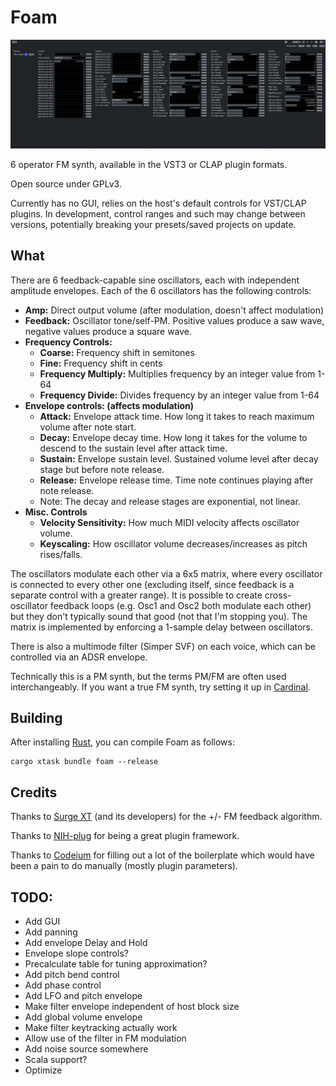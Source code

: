 # Foam
![Screenshot of UI](nogui.png)

6 operator FM synth, available in the VST3 or CLAP plugin formats.

Open source under GPLv3.

Currently has no GUI, relies on the host's default controls for VST/CLAP plugins. In development, control ranges and such may change between versions, potentially breaking your presets/saved projects on update.

## What

There are 6 feedback-capable sine oscillators, each with independent amplitude envelopes. Each of the 6 oscillators has the following controls:
* **Amp:** Direct output volume (after modulation, doesn't affect modulation)
* **Feedback:** Oscillator tone/self-PM. Positive values produce a saw wave, negative values produce a square wave.
* **Frequency Controls:**
    * **Coarse:** Frequency shift in semitones
    * **Fine:** Frequency shift in cents
    * **Frequency Multiply:** Multiplies frequency by an integer value from 1-64
    * **Frequency Divide:** Divides frequency by an integer value from 1-64
* **Envelope controls: (affects modulation)**
    * **Attack:** Envelope attack time. How long it takes to reach maximum volume after note start.
    * **Decay:** Envelope decay time. How long it takes for the volume to descend to the sustain level after attack time.
    * **Sustain:** Envelope sustain level. Sustained volume level after decay stage but before note release.
    * **Release:** Envelope release time. Time note continues playing after note release.
    * Note: The decay and release stages are exponential, not linear. 
* **Misc. Controls**
    * **Velocity Sensitivity:** How much MIDI velocity affects oscillator volume.
    * **Keyscaling:** How oscillator volume decreases/increases as pitch rises/falls.

The oscillators modulate each other via a 6x5 matrix, where every oscillator is connected to every other one (excluding itself, since feedback is a separate control with a greater range). It is possible to create cross-oscillator feedback loops (e.g. Osc1 and Osc2 both modulate each other) but they don't typically sound that good (not that I'm stopping you). The matrix is implemented by enforcing a 1-sample delay between oscillators.

There is also a multimode filter (Simper SVF) on each voice, which can be controlled via an ADSR envelope.

Technically this is a PM synth, but the terms PM/FM are often used interchangeably. If you want a true FM synth, try setting it up in [Cardinal](https://github.com/DISTRHO/Cardinal).

## Building

After installing [Rust](https://rustup.rs/), you can compile Foam as follows:

```shell
cargo xtask bundle foam --release
```

## Credits
Thanks to [Surge XT](https://github.com/surge-synthesizer/surge) (and its developers) for the +/- FM feedback algorithm.

Thanks to [NIH-plug](https://github.com/robbert-vdh/nih-plug) for being a great plugin framework.

Thanks to [Codeium](https://codeium.com/) for filling out a lot of the boilerplate which would have been a pain to do manually (mostly plugin parameters).

## TODO:

* Add GUI
* Add panning
* Add envelope Delay and Hold
* Envelope slope controls?
* Precalculate table for tuning approximation?
* Add pitch bend control
* Add phase control
* Add LFO and pitch envelope
* Make filter envelope independent of host block size
* Add global volume envelope
* Make filter keytracking actually work
* Allow use of the filter in FM modulation
* Add noise source somewhere
* Scala support?
* Optimize